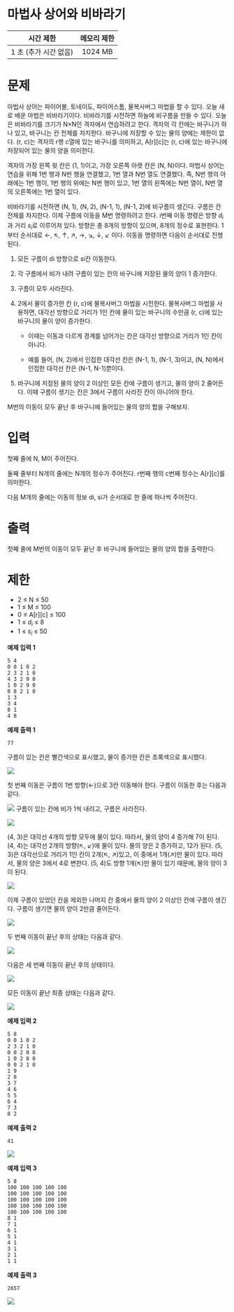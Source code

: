 # 마법사 상어와 비바라기

|시간 제한 |	메모리 제한	|
| :---: | :---: |
| 1 초 (추가 시간 없음)	| 1024 MB |

# 문제
마법사 상어는 파이어볼, 토네이도, 파이어스톰, 물복사버그 마법을 할 수 있다. 오늘 새로 배운 마법은 비바라기이다. 비바라기를 시전하면 하늘에 비구름을 만들 수 있다. 오늘은 비바라기를 크기가 N×N인 격자에서 연습하려고 한다. 격자의 각 칸에는 바구니가 하나 있고, 바구니는 칸 전체를 차지한다. 바구니에 저장할 수 있는 물의 양에는 제한이 없다. (r, c)는 격자의 r행 c열에 있는 바구니를 의미하고, A[r][c]는 (r, c)에 있는 바구니에 저장되어 있는 물의 양을 의미한다.

격자의 가장 왼쪽 윗 칸은 (1, 1)이고, 가장 오른쪽 아랫 칸은 (N, N)이다. 마법사 상어는 연습을 위해 1번 행과 N번 행을 연결했고, 1번 열과 N번 열도 연결했다. 즉, N번 행의 아래에는 1번 행이, 1번 행의 위에는 N번 행이 있고, 1번 열의 왼쪽에는 N번 열이, N번 열의 오른쪽에는 1번 열이 있다.

비바라기를 시전하면 (N, 1), (N, 2), (N-1, 1), (N-1, 2)에 비구름이 생긴다. 구름은 칸 전체를 차지한다. 이제 구름에 이동을 M번 명령하려고 한다. i번째 이동 명령은 방향 ${d_i}$과 거리 ${s_i}$로 이루어져 있다. 방향은 총 8개의 방향이 있으며, 8개의 정수로 표현한다. 1부터 순서대로 ←, ↖, ↑, ↗, →, ↘, ↓, ↙ 이다. 이동을 명령하면 다음이 순서대로 진행된다.

1. 모든 구름이 di 방향으로 si칸 이동한다.
2. 각 구름에서 비가 내려 구름이 있는 칸의 바구니에 저장된 물의 양이 1 증가한다.
3. 구름이 모두 사라진다.
4. 2에서 물이 증가한 칸 (r, c)에 물복사버그 마법을 시전한다. 물복사버그 마법을 사용하면, 대각선 방향으로 거리가 1인 칸에 물이 있는 바구니의 수만큼 (r, c)에 있는 바구니의 물이 양이 증가한다.
     + 이때는 이동과 다르게 경계를 넘어가는 칸은 대각선 방향으로 거리가 1인 칸이 아니다.

    + 예를 들어, (N, 2)에서 인접한 대각선 칸은 (N-1, 1), (N-1, 3)이고, (N, N)에서 인접한 대각선 칸은 (N-1, N-1)뿐이다.

5. 바구니에 저장된 물의 양이 2 이상인 모든 칸에 구름이 생기고, 물의 양이 2 줄어든다. 이때 구름이 생기는 칸은 3에서 구름이 사라진 칸이 아니어야 한다.

M번의 이동이 모두 끝난 후 바구니에 들어있는 물의 양의 합을 구해보자.

# 입력
첫째 줄에 N, M이 주어진다.

둘째 줄부터 N개의 줄에는 N개의 정수가 주어진다. r번째 행의 c번째 정수는 A[r][c]를 의미한다.

다음 M개의 줄에는 이동의 정보 di, si가 순서대로 한 줄에 하나씩 주어진다.

# 출력
첫째 줄에 M번의 이동이 모두 끝난 후 바구니에 들어있는 물의 양의 합을 출력한다.

# 제한
+ 2 ≤ N ≤ 50
+ 1 ≤ M ≤ 100
+ 0 ≤ A[r][c] ≤ 100
+ 1 ≤ ${d_i}$ ≤ 8
+ 1 ≤ ${s_i}$ ≤ 50

**예제 입력 1**
```
5 4
0 0 1 0 2
2 3 2 1 0
4 3 2 9 0
1 0 2 9 0
8 8 2 1 0
1 3
3 4
8 1
4 8
```
**예제 출력 1**
```
77
```
구름이 있는 칸은 빨간색으로 표시했고, 물이 증가한 칸은 초록색으로 표시했다.

![](https://velog.velcdn.com/images/kyunghwan1207/post/80e5156f-71a1-4cd1-ac59-f99f87676ced/image.png)

첫 번째 이동은 구름이 1번 방향(←)으로 3칸 이동해야 한다. 구름이 이동한 후는 다음과 같다.

![](https://velog.velcdn.com/images/kyunghwan1207/post/637dd861-5cc9-40a9-8c08-fdb370ebad67/image.png)
구름이 있는 칸에 비가 1씩 내리고, 구름은 사라진다.

![](https://velog.velcdn.com/images/kyunghwan1207/post/f503cdf8-97f1-40fb-9010-2eeef43da1ad/image.png)

(4, 3)은 대각선 4개의 방향 모두에 물이 있다. 따라서, 물의 양이 4 증가해 7이 된다. (4, 4)는 대각선 2개의 방향(↖, ↙)에 물이 있다. 물의 양은 2 증가하고, 12가 된다. (5, 3)은 대각선으로 거리가 1인 칸이 2개(↖, ↗)있고, 이 중에서 1개(↗)만 물이 있다. 따라서, 물의 양은 3에서 4로 변한다. (5, 4)도 방향 1개(↖)만 물이 있기 때문에, 물의 양이 3이 된다.

![](https://velog.velcdn.com/images/kyunghwan1207/post/d7feecf6-956d-4f90-a281-06bd0c2ee29b/image.png)

이제 구름이 있었던 칸을 제외한 나머지 칸 중에서 물의 양이 2 이상인 칸에 구름이 생긴다. 구름이 생기면 물의 양이 2만큼 줄어든다.

![](https://velog.velcdn.com/images/kyunghwan1207/post/889c4e45-69a4-4f45-9b9d-950b1226f2cf/image.png)

두 번째 이동이 끝난 후의 상태는 다음과 같다.

![](https://velog.velcdn.com/images/kyunghwan1207/post/50ad7256-c412-4482-8d49-52895d76fc9f/image.png)

다음은 세 번째 이동이 끝난 후의 상태이다.

![](https://velog.velcdn.com/images/kyunghwan1207/post/1091d766-ec90-4f8d-9c0d-46b642e626d3/image.png)

모든 이동이 끝난 최종 상태는 다음과 같다.

![](https://velog.velcdn.com/images/kyunghwan1207/post/b402abb1-1178-446c-a620-90e61d2e5892/image.png)

**예제 입력 2**
```
5 8
0 0 1 0 2
2 3 2 1 0
0 0 2 0 0
1 0 2 0 0
0 0 2 1 0
1 9
2 8
3 7
4 6
5 5
6 4
7 3
8 2
```
**예제 출력 2**
```
41
```

![](https://velog.velcdn.com/images/kyunghwan1207/post/4881f30e-7082-42cf-8f44-82e08b12477b/image.png)


**예제 입력 3**
```
5 8
100 100 100 100 100
100 100 100 100 100
100 100 100 100 100
100 100 100 100 100
100 100 100 100 100
8 1
7 1
6 1
5 1
4 1
3 1
2 1
1 1
```
**예제 출력 3**
```
2657
```

![](https://velog.velcdn.com/images/kyunghwan1207/post/c1daadb1-5371-48f0-9365-9081b78db9a7/image.png)